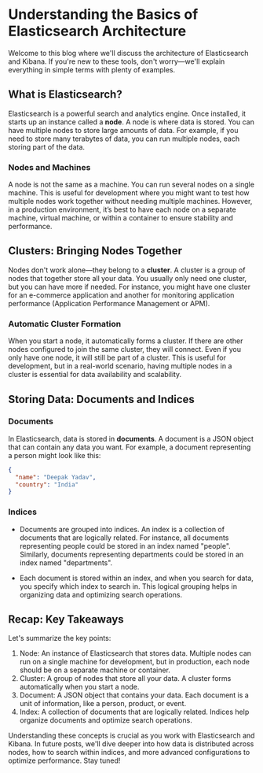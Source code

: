 # Understanding the Basics of Elasticsearch Architecture

Welcome to this blog where we'll discuss the architecture of Elasticsearch and Kibana. If you're new to these tools, don't worry—we'll explain everything in simple terms with plenty of examples.

## What is Elasticsearch?

Elasticsearch is a powerful search and analytics engine. Once installed, it starts up an instance called a **node**. A node is where data is stored. You can have multiple nodes to store large amounts of data. For example, if you need to store many terabytes of data, you can run multiple nodes, each storing part of the data.

### Nodes and Machines

A node is not the same as a machine. You can run several nodes on a single machine. This is useful for development where you might want to test how multiple nodes work together without needing multiple machines. However, in a production environment, it’s best to have each node on a separate machine, virtual machine, or within a container to ensure stability and performance.

## Clusters: Bringing Nodes Together

Nodes don't work alone—they belong to a **cluster**. A cluster is a group of nodes that together store all your data. You usually only need one cluster, but you can have more if needed. For instance, you might have one cluster for an e-commerce application and another for monitoring application performance (Application Performance Management or APM).

### Automatic Cluster Formation

When you start a node, it automatically forms a cluster. If there are other nodes configured to join the same cluster, they will connect. Even if you only have one node, it will still be part of a cluster. This is useful for development, but in a real-world scenario, having multiple nodes in a cluster is essential for data availability and scalability.

## Storing Data: Documents and Indices

### Documents

In Elasticsearch, data is stored in **documents**. A document is a JSON object that can contain any data you want. For example, a document representing a person might look like this:

```json
{
  "name": "Deepak Yadav",
  "country": "India"
}
```

### Indices
- Documents are grouped into indices. An index is a collection of documents that are logically related. For instance, all documents representing people could be stored in an index named "people". Similarly, documents representing departments could be stored in an index named "departments".

- Each document is stored within an index, and when you search for data, you specify which index to search in. This logical grouping helps in organizing data and optimizing search operations.

## Recap: Key Takeaways
Let's summarize the key points:

1. Node: An instance of Elasticsearch that stores data. Multiple nodes can run on a single machine for development, but in production, each node should be on a separate machine or container.
2. Cluster: A group of nodes that store all your data. A cluster forms automatically when you start a node.
3. Document: A JSON object that contains your data. Each document is a unit of information, like a person, product, or event.
4. Index: A collection of documents that are logically related. Indices help organize documents and optimize search operations.

Understanding these concepts is crucial as you work with Elasticsearch and Kibana. In future posts, we'll dive deeper into how data is distributed across nodes, how to search within indices, and more advanced configurations to optimize performance. Stay tuned!